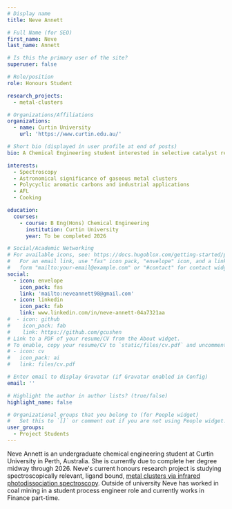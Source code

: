 ```yaml
---
# Display name
title: Neve Annett

# Full Name (for SEO)
first_name: Neve
last_name: Annett

# Is this the primary user of the site?
superuser: false

# Role/position
role: Honours Student

research_projects:
  - metal-clusters

# Organizations/Affiliations
organizations:
  - name: Curtin University
    url: 'https://www.curtin.edu.au/'

# Short bio (displayed in user profile at end of posts)
bio: A Chemical Engineering student interested in selective catalyst research and sustainable engineering practices

interests:
  - Spectroscopy
  - Astronomical significance of gaseous metal clusters
  - Polycyclic aromatic carbons and industrial applications 
  - AFL
  - Cooking

education:
  courses:
    - course: B Eng(Hons) Chemical Engineering
      institution: Curtin University
      year: To be completed 2026

# Social/Academic Networking
# For available icons, see: https://docs.hugoblox.com/getting-started/page-builder/#icons
#   For an email link, use "fas" icon pack, "envelope" icon, and a link in the
#   form "mailto:your-email@example.com" or "#contact" for contact widget.
social:
  - icon: envelope
    icon_pack: fas
    link: 'mailto:neveannett98@gmail.com'
  - icon: linkedin
    icon_pack: fab
    link: www.linkedin.com/in/neve-annett-04a7321aa
#  - icon: github
#    icon_pack: fab
#    link: https://github.com/gcushen
# Link to a PDF of your resume/CV from the About widget.
# To enable, copy your resume/CV to `static/files/cv.pdf` and uncomment the lines below.
# - icon: cv
#   icon_pack: ai
#   link: files/cv.pdf

# Enter email to display Gravatar (if Gravatar enabled in Config)
email: ''

# Highlight the author in author lists? (true/false)
highlight_name: false

# Organizational groups that you belong to (for People widget)
#   Set this to `[]` or comment out if you are not using People widget.
user_groups:
  - Project Students 
---
```


Neve Annett is an undergraduate chemical engineering student at Curtin University in Perth, Australia. She is currently due to complete her degree midway through 2026. Neve's current honours research project is studying spectroscopically relevant, ligand bound, [metal clusters via infrared photodissociation spectroscopy](https://watsonlaserlab.com/research/metal_clusters/). Outside of university Neve has worked in coal mining in a student process engineer role and currently works in Finance part-time.  
